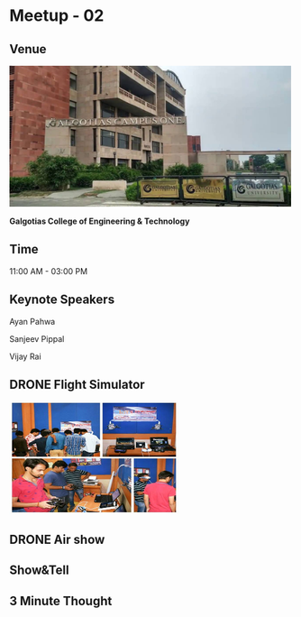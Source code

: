  # Meetup - 02 
 ## Venue
 <img src="Image/maxresdefault.jpg" height="250" width="500" >
 
 **Galgotias College of Engineering & Technology**

 ## Time
 11:00 AM - 03:00 PM
 ## Keynote Speakers
 Ayan Pahwa
 
 Sanjeev Pippal
 
 Vijay Rai
 
 ## DRONE Flight Simulator
 <img src="Image/simulator.jpg" height="200" width="300" >
 
 ## DRONE Air show
 ## Show&Tell
 ## 3 Minute Thought
